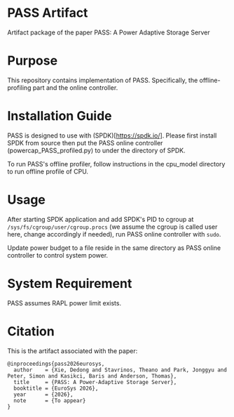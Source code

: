 # PASS Artifact
Artifact package of the paper PASS: A Power Adaptive Storage Server

# Purpose
This repository contains implementation of PASS. Specifically, the offline-profiling part and the online controller.

# Installation Guide
PASS is designed to use with (SPDK)[https://spdk.io/]. Please first install SPDK from source then put the PASS online controller (powercap\_PASS\_profiled.py) to under the directory of SPDK.

To run PASS's offline profiler, follow instructions in the cpu\_model directory to run offline profile of CPU.

# Usage
After starting SPDK application and add SPDK's PID to cgroup at `/sys/fs/cgroup/user/cgroup.procs` (we assume the cgroup is called user here, change accordingly if needed), run PASS online controller with `sudo`.

Update power budget to a file reside in the same directory as PASS online controller to control system power.

# System Requirement
PASS assumes RAPL power limit exists.

# Citation
This is the artifact associated with the paper:
```
@inproceedings{pass2026eurosys,
  author    = {Xie, Dedong and Stavrinos, Theano and Park, Jonggyu and Peter, Simon and Kasikci, Baris and Anderson, Thomas},
  title     = {PASS: A Power-Adaptive Storage Server},
  booktitle = {EuroSys 2026},
  year      = {2026},
  note      = {To appear}
}
```
